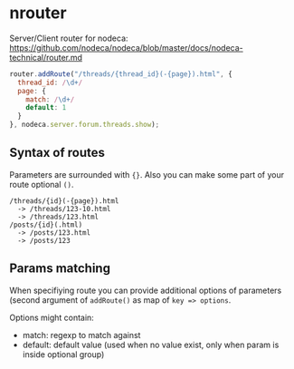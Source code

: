 nrouter
=======

Server/Client router for nodeca:
https://github.com/nodeca/nodeca/blob/master/docs/nodeca-technical/router.md

``` javascript
router.addRoute("/threads/{thread_id}(-{page}).html", {
  thread_id: /\d+/
  page: {
    match: /\d+/
    default: 1
  }
}, nodeca.server.forum.threads.show);
```


Syntax of routes
----------------

Parameters are surrounded with `{}`. Also you can make some part of your route
optional `()`.

```
/threads/{id}(-{page}).html
  -> /threads/123-10.html
  -> /threads/123.html
/posts/{id}(.html)
  -> /posts/123.html
  -> /posts/123
```

Params matching
---------------

When specifiying route you can provide additional options of parameters (second
argument of `addRoute()` as map of `key => options`.

Options might contain:

  - match: regexp to match against
  - default: default value (used when no value exist, only when param is
    inside optional group)
